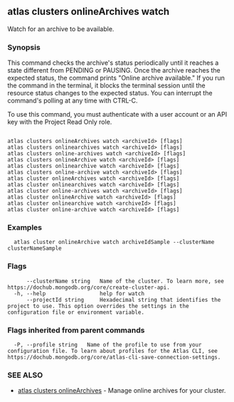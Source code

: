 ## atlas clusters onlineArchives watch

Watch for an archive to be available.


### Synopsis

This command checks the archive's status periodically until it reaches a state different from PENDING or PAUSING. 
Once the archive reaches the expected status, the command prints "Online archive available."
If you run the command in the terminal, it blocks the terminal session until the resource status changes to the expected status.
You can interrupt the command's polling at any time with CTRL-C.

To use this command, you must authenticate with a user account or an API key with the Project Read Only role.



```

atlas clusters onlineArchives watch <archiveId> [flags]
atlas clusters onlinearchives watch <archiveId> [flags]
atlas clusters online-archives watch <archiveId> [flags]
atlas clusters onlineArchive watch <archiveId> [flags]
atlas clusters onlinearchive watch <archiveId> [flags]
atlas clusters online-archive watch <archiveId> [flags]
atlas cluster onlineArchives watch <archiveId> [flags]
atlas cluster onlinearchives watch <archiveId> [flags]
atlas cluster online-archives watch <archiveId> [flags]
atlas cluster onlineArchive watch <archiveId> [flags]
atlas cluster onlinearchive watch <archiveId> [flags]
atlas cluster online-archive watch <archiveId> [flags]
```

### Examples

```
  atlas cluster onlineArchive watch archiveIdSample --clusterName clusterNameSample
```


### Flags

```
      --clusterName string   Name of the cluster. To learn more, see https://dochub.mongodb.org/core/create-cluster-api.
  -h, --help                 help for watch
      --projectId string     Hexadecimal string that identifies the project to use. This option overrides the settings in the configuration file or environment variable.

```


### Flags inherited from parent commands

```
  -P, --profile string   Name of the profile to use from your configuration file. To learn about profiles for the Atlas CLI, see https://dochub.mongodb.org/core/atlas-cli-save-connection-settings.

```

### SEE ALSO


* [atlas clusters onlineArchives](atlas_clusters_onlineArchives.md)	- Manage online archives for your cluster.



